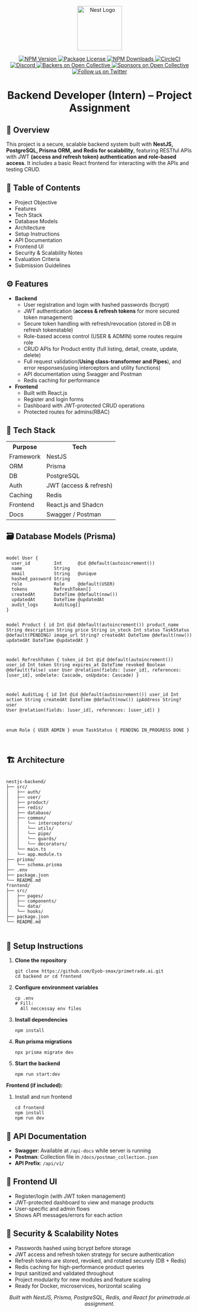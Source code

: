 <p align="center">
  <a href="https://nestjs.com/" target="blank">
    <img src="https://nestjs.com/img/logo-small.svg" width="120" alt="Nest Logo" />
  </a>
</p>

<p align="center">
  <a href="https://www.npmjs.com/~nestjscore" target="_blank">
    <img src="https://img.shields.io/npm/v/@nestjs/core.svg" alt="NPM Version" />
  </a>
  <a href="https://www.npmjs.com/~nestjscore" target="_blank">
    <img src="https://img.shields.io/npm/l/@nestjs/core.svg" alt="Package License" />
  </a>
  <a href="https://www.npmjs.com/~nestjscore" target="_blank">
    <img src="https://img.shields.io/npm/dm/@nestjs/common.svg" alt="NPM Downloads" />
  </a>
  <a href="https://circleci.com/gh/nestjs/nest" target="_blank">
    <img src="https://img.shields.io/circleci/build/github/nestjs/nest/master" alt="CircleCI" />
  </a>
  <a href="https://discord.gg/G7Qnnhy" target="_blank">
    <img src="https://img.shields.io/badge/discord-online-brightgreen.svg" alt="Discord"/>
  </a>
  <a href="https://opencollective.com/nest#backer" target="_blank">
    <img src="https://opencollective.com/nest/backers/badge.svg" alt="Backers on Open Collective" />
  </a>
  <a href="https://opencollective.com/nest#sponsor" target="_blank">
    <img src="https://opencollective.com/nest/sponsors/badge.svg" alt="Sponsors on Open Collective" />
  </a>
  <a href="https://twitter.com/nestframework" target="_blank">
    <img src="https://img.shields.io/twitter/follow/nestframework.svg?style=social&label=Follow" alt="Follow us on Twitter">
  </a>
</p>

<h1 align="center">Backend Developer (Intern) – Project Assignment</h1>

<h2>🚀 Overview</h2>
<p>
  This project is a secure, scalable backend system built with <b>NestJS, PostgreSQL, Prisma ORM, and Redis for scalability</b>, featuring RESTful APIs with JWT <b>(access and refresh token) authentication and role-based access</b>. It includes a basic React frontend for interacting with the APIs and testing CRUD.
</p>

<h2>🧩 Table of Contents</h2>
<ul>
  <li>Project Objective</li>
  <li>Features</li>
  <li>Tech Stack</li>
  <li>Database Models</li>
  <li>Architecture</li>
  <li>Setup Instructions</li>
  <li>API Documentation</li>
  <li>Frontend UI</li>
  <li>Security & Scalability Notes</li>
  <li>Evaluation Criteria</li>
  <li>Submission Guidelines</li>
</ul>

<h2>⚙️ Features</h2>
<ul>
  <li><b>Backend</b>
    <ul>
      <li>User registration and login with hashed passwords (bcrypt)</li>
      <li>JWT authentication (<b>access & refresh tokens</b> for more secured token management)</li>
      <li>Secure token handling with refresh/revocation (stored in DB in refresh tokenstable)</li>
      <li>Role-based access control (USER & ADMIN) some routes require role</li>
      <li>CRUD APIs for Product entity (full listing, detail, create, update, delete)</li>
      <li>Full request validation(<b>Using class-transformer and Pipes</b>), and error responses(using interceptors and utility functions)</li>
      <li>API documentation using Swagger and Postman</li>
      <li>Redis caching for performance</li>
    </ul>
  </li>
  <li><b>Frontend</b>
    <ul>
      <li>Built with React.js</li>
      <li>Register and login forms</li>
      <li>Dashboard with JWT-protected CRUD operations</li>
      <li>Protected routes for admins(RBAC)</li>
    </ul>
  </li>
</ul>

<h2>🧱 Tech Stack</h2>
<table>
  <tr><th>Purpose</th><th>Tech</th></tr>
  <tr><td>Framework</td><td>NestJS</td></tr>
  <tr><td>ORM</td><td>Prisma</td></tr>
  <tr><td>DB</td><td>PostgreSQL</td></tr>
  <tr><td>Auth</td><td>JWT (access & refresh)</td></tr>
  <tr><td>Caching</td><td>Redis</td></tr>
  <tr><td>Frontend</td><td>React.js and Shadcn</td></tr>
  <tr><td>Docs</td><td>Swagger / Postman</td></tr>
</table>

<h2>🗃️ Database Models (Prisma)</h2>
<pre>
<code>
model User {
  user_id         Int      @id @default(autoincrement())
  name            String
  email           String   @unique
  hashed_password String
  role            Role     @default(USER)
  tokens          RefreshToken[]
  createdAt       DateTime @default(now())
  updatedAt       DateTime @updatedAt
  audit_logs      AuditLog[]
}

model Product {
id Int @id @default(autoincrement())
product_name String
description String
price String
in_stock Int
status TaskStatus @default(PENDING)
image_url String?
createdAt DateTime @default(now())
updatedAt DateTime @updatedAt
}

model RefreshToken {
token_id Int @id @default(autoincrement())
user_id Int
token String
expires_at DateTime
revoked Boolean @default(false)
user User @relation(fields: [user_id], references: [user_id], onDelete: Cascade, onUpdate: Cascade)
}

model AuditLog {
id Int @id @default(autoincrement())
user_id Int
action String
createdAt DateTime @default(now())
ipAddress String?
user User @relation(fields: [user_id], references: [user_id])
}

enum Role {
USER
ADMIN
}
enum TaskStatus {
PENDING
IN_PROGRESS
DONE
}
</code>

</pre>

<h2>🏗️ Architecture</h2>
<pre>
<code>
nestjs-backend/
├── src/
│   ├── auth/
│   ├── user/
│   ├── product/
│   ├── redis/
│   ├── database/
│   ├── common/
│   │   └── interceptors/
│   │   └── utils/
│   │   └── pipe/
│   │   └── guards/
│   │   └── decorators/
│   └── main.ts
│   └── app.module.ts
├── prisma/
│   └── schema.prisma
├── .env
├── package.json
└── README.md
frontend/
├── src/
│   ├── pages/
│   ├── components/
│   └── data/
│   └── hooks/
├── package.json
└── README.md
</code>
</pre>

<h2>🧰 Setup Instructions</h2>
<ol>
  <li><b>Clone the repository</b>
    <pre><code>git clone https://github.com/Eyob-smax/primetrade.ai.git
cd backend or cd frontend
</code></pre>
  </li>
  <li><b>Configure environment variables</b>
    <pre><code>cp .env 
# Fill:
  All neccessay env files
</code></pre>

  </li>
  <li><b>Install dependencies</b>
    <pre><code>npm install</code></pre>
  </li>
  <li><b>Run prisma migrations</b>
    <pre><code>npx prisma migrate dev</code></pre>
  </li>
  <li><b>Start the backend</b>
    <pre><code>npm run start:dev</code></pre>
  </li>
</ol>
<p><b>Frontend (if included):</b></p>
<ol>
  <li>Install and run frontend
    <pre><code>cd frontend
npm install
npm run dev
</code></pre>
  </li>
</ol>

<h2>📡 API Documentation</h2>
<ul>
  <li><b>Swagger</b>: Available at <code>/api-docs</code> while server is running</li>
  <li><b>Postman</b>: Collection file in <code>/docs/postman_collection.json</code></li>
  <li><b>API Prefix</b>: <code>/api/v1/</code></li>
</ul>

<h2>🧠 Frontend UI</h2>
<ul>
  <li>Register/login (with JWT token management)</li>
  <li>JWT-protected dashboard to view and manage products</li>
  <li>User-specific and admin flows</li>
  <li>Shows API messages/errors for each action</li>
</ul>

<h2>🔐 Security & Scalability Notes</h2>
<ul>
  <li>Passwords hashed using bcrypt before storage</li>
  <li>JWT access and refresh token strategy for secure authentication</li>
  <li>Refresh tokens are stored, revoked, and rotated securely (DB + Redis)</li>
  <li>Redis caching for high-performance product queries</li>
  <li>Input sanitized and validated throughout</li>
  <li>Project modularity for new modules and feature scaling</li>
  <li>Ready for Docker, microservices, horizontal scaling</li>
</ul>

<p align="center">
  <i>Built with NestJS, Prisma, PostgreSQL, Redis, and React for primetrade.ai assignment.</i>
</p>
